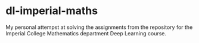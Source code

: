 # dl-imperial-maths

My personal attempst at solving the assignments from the repository for the Imperial College Mathematics department Deep Learning course.











